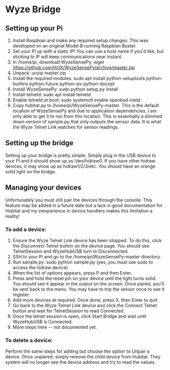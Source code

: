 # Wyze Bridge

## Setting up your Pi

1. Install Raspbian and make any required setup changes.  This was developed on an original Model B running Raspbian Buster.
1. Set your PI up with a static IP!  You can use a host name if you'd like, but sticking to IP will keep communications near instant.
1. In /home/pi, download WyzeSensePy: wget https://github.com/HclX/WyzeSensePy/archive/master.zip
1. Unpack: unzip master.zip
1. Install the required modules: sudo apt install python-setuptools python-builtins python-future python-six python-docopt
1. Install WyzeSensePy: sudo python setup.py install
1. Install telnetd: sudo apt install telnetd
1. Enable telnetd at boot: sudo systemctl enable openbsd-inetd
1. Copy hubitat.py to /home/pi/WyzeSensePy-master.  This is the default location of WyzeSensePy and due to application dependencies, I am only able to get it to run from this location.  This is essentially a slimmed down version of sample.py that only outputs the sensor data.  It is what the Wyze Telnet Link watches for sensor readings.

## Setting up the bridge

Setting up your bridge is pretty simple.  Simply plug in the USB device to your Pi and it should show up as /dev/hidraw0.  If you have other hidraw devices, it may show up as hidraw1/2/3/etc.  You should have an orange solid light on the bridge.

## Managing your devices

Unfortunately you must still pair the devices through the console.  This feature may be added in a future date but a lack in good documentation for Hubitat and my inexperience in device handlers makes this limitation a reality!

### To add a device:
1. Ensure the Wyze Telnet Link device has been stopped.  To do this, click the Disconnect Telnet button on the device page.  You should see TelnetSession and WyzeHubUSB turn to Disconnected.
1. SSH to your Pi and go to the /home/pi/WyzeSensePy-master directory.
1. Run sample.py: sudo python sample.py (yes, you must use sudo to access the hidraw device)
1. When the list of options appears, press P and then Enter.
1. Press and hold the reset pin on your device until the light turns solid.  You should see it appear in the output on the screen.  Once paired, you'll be sent back to the menu.  You may have to trip the sensor once to see it register.
1. Add more devices at required.  Once done, press X, then Enter to quit.
1. Go back to the Wyze Telnet Link device and click the Connect Telnet button and wait for TelnetSession to read Connected.
1. Once the telnet session is open, click Start Bridge and wait until WyzeHubUSB is Connected.
1. More steps here -- not documented yet.

### To delete a device:
Perform the same steps for adding but choose the option to Unpair a device.  Once unpaired, simply remove the child device from Hubitat.  They system will no longer see the device address and try to read the values.


